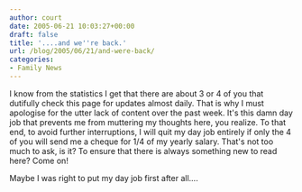 ```yaml
---
author: court
date: 2005-06-21 10:03:27+00:00
draft: false
title: '....and we''re back.'
url: /blog/2005/06/21/and-were-back/
categories:
- Family News
---
```


I know from the statistics I get that there are about 3 or 4 of you that dutifully check this page for updates almost daily.  That is why I must apologise for the utter lack of content over the past week.  It's this damn day job that prevents me from muttering my thoughts here, you realize.  To that end, to avoid further interruptions, I will quit my day job entirely if only the 4 of you will send me a cheque for 1/4 of my yearly salary.  That's not too much to ask, is it?  To ensure that there is always something new to read here?  Come on!

Maybe I was right to put my day job first after all....
